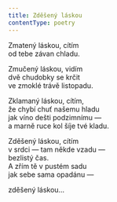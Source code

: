```yaml
---
title: Zděšený láskou
contentType: poetry
---
```


<section>

Zmatený láskou, cítím  
od tebe závan chladu.

Zmučený láskou, vidím  
dvě chudobky se krčit  
ve zmoklé trávě listopadu.

Zklamaný láskou, cítím,  
že chybí chuť našemu hladu  
jak víno dešti podzimnímu —  
a marně ruce kol šíje tvé kladu.

Zděšený láskou, cítím  
v srdci — tam někde vzadu —  
bezlistý čas.  
A zřím tě v pustém sadu  
jak sebe sama opadánu —

zděšený láskou…

</section>
